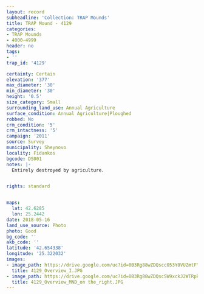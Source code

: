 ```yaml
---
layout: record
subheadline: 'Collection: TRAP Mounds'
title: TRAP Mound - 4129
categories:
- TRAP Mounds
- 4000-4999
header: no
tags:
- ''
trap_id: '4129'

certainty: Certain
elevation: '377'
max_diameter: '30'
min_diameter: '30'
height: '0.5'
size_category: Small
surrounding_land_use: Annual Agriculture
surface_condition: Annual Agriculture|Ploughed
robbed: No
crm_condition: '5'
crm_intactness: '5'
campaign: '2011'
source: Survey
municipality: Sheynovo
locality: Fidankos
bgcode: DS001
notes: |-
  Entirely destroyed by agriculture.


rights: standard


maps:
  lat: 42.6285
  lon: 25.2442
date: 2018-05-16
land_use_source: Photo
photo: Good
bg_code: ''
akb_code: ''
latitude: '42.654338'
longitude: '25.322032'
images:
- image_path: https://drive.google.com/uc?id=0B3Rg88wZDQscc053Y0VUZmtFY2s
  title: 4129_Overview_I.JPG
- image_path: https://drive.google.com/uc?id=0B3Rg88wZDQscSW9xckJ2WTRpRUE
  title: 4129_Overview_MND_on the_right.JPG
---
```

